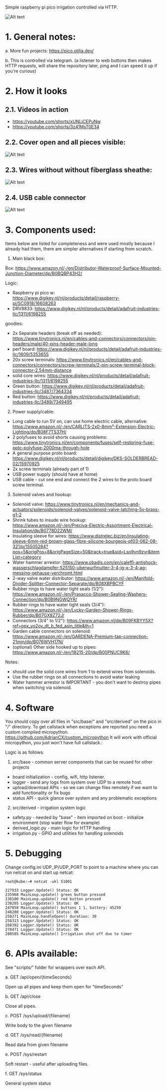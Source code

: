 Simple raspberry pi pico irrigation controlled via HTTP.

![Alt text](/images/0_main.jpg "")

# 1. General notes:

a. More fun projects: https://pico.otilia.dev/

b. This is controlled via telegram. (a listener to web buttons then makes HTTP requests, will share the repository later, ping and I can speed it up if you're curious)

# 2. How it looks

## 2.1. Videos in action

- https://youtube.com/shorts/xUNLjCEPuNw
- https://youtube.com/shorts/3z41MsT0E34

## 2.2. Cover open and all pieces visible:
![Alt text](/images/1_open.jpg "")

## 2.3. Wires without without fiberglass sheathe:
![Alt text](/images/2_before_sheathe.jpg "")

## 2.4. USB cable connector
![Alt text](/images/3_usb_connector.jpg "")

# 3. Components used:

Items below are listed for completeness and were used mostly because I already had them, there are simpler alternatives if starting from scratch.

1. Main black box:

Box: https://www.amazon.nl/-/en/Distributor-Waterproof-Surface-Mounted-Junction-Diameter/dp/B0BQBP43H2/

Logic:
- Raspberry pi pico w: https://www.digikey.nl/nl/products/detail/raspberry-pi/SC0918/16608263
- DRV8833: https://www.digikey.nl/nl/products/detail/adafruit-industries-llc/1311/6198255

goodies:
- 2x Separate headers (break off as needed): https://www.tinytronics.nl/en/cables-and-connectors/connectors/pin-headers/male/40-pins-header-male-long
- perf board: https://www.digikey.nl/nl/products/detail/adafruit-industries-llc/1609/5353655
- 20x screw terminals: https://www.tinytronics.nl/en/cables-and-connectors/connectors/screw-terminals/2-pin-screw-terminal-block-connector-2.54mm-distance
- solid core wires: https://www.digikey.nl/nl/products/detail/adafruit-industries-llc/1311/6198255
- Green button: https://www.digikey.nl/nl/products/detail/adafruit-industries-llc/3487/7364334
- Red button: https://www.digikey.nl/nl/products/detail/adafruit-industries-llc/3489/7349495


2. Power supply/cable:

- Long cable to run 5V on, can use home electric cable, alternative: https://www.amazon.nl/-/en/CARLITS-2x0-8mm²-Extension-Electric-Lighting/dp/B08F7TS37H/
- 2 polyfuses to avoid shorts causing problems: https://www.tinytronics.nl/en/components/fuses/self-restoring-fuse-pptc-polyfuse-2000ma-through-hole
- A general purpose proto board: https://www.digikey.nl/nl/products/detail/digikey/DKS-SOLDERBREAD-02/15970925
- 2x screw terminals (already part of 1)
- USB power supply (should have at home)
- USB cable - cut one end and connect the 2 wires to the proto board screw terminal.

3. Solenoid valves and hookup:

- Solenoid valve: https://www.tinytronics.nl/en/mechanics-and-actuators/solenoids/solenoid-valves/solenoid-valve-latching-5v-brass-g1-2
- Shrink tubes to insude wire hookup: https://www.amazon.nl/-/en/Preciva-Electric-Assortment-Electrical-Insulation/dp/B0778D22WM/
- Insulating sleeve for wires: https://www.distrelec.biz/en/insulating-sleeve-6mm-red-brown-glass-fibre-silicone-bourgeois-pf03-062-08-321/p/15505284?pos=5&origPos=8&origPageSize=50&track=true&sid=Lso9yn9zyr&itemList=category
- Water hammer arrestor: https://www.obadis.com/en/caleffi-antishock-wasserschlagdampfer-525150-uberwurfmutter-3-4-ig-x-3-4-ag-messing-gehause-verchromt.html
- 2-way valve water distributor: https://www.amazon.nl/-/en/Manifold-Divider-Splitter-Connector-Separate/dp/B08XBPBCYF
- Rubber rings to have water tight seals (1/2"): https://www.amazon.nl/-/en/Prasacco-Shower-Sealing-Washers-Connection/dp/B0B9NGWQYR/
- Rubber rings to have water tight seals (3/4"): https://www.amazon.nl/-/en/Lvcky-Garden-Shower-Rings-Rubber/dp/B07GX8Z72J/
- Connectors (3/4" to 1/2"): https://www.amazon.nl/dp/B09FKBYY5X?ref=ppx_yo2ov_dt_b_fed_asin_title&th=1
- Garden cable connectors on solenoid: https://www.amazon.nl/-/en/GARDENA-Premium-tap-connection-21mm/dp/B076WVH17N/
- (optional) Other side hooked up to pipes: https://www.amazon.nl/-/en/18215-20/dp/B00PNUC9K6/

Notes: 
- should use the solid core wires from 1 to extend wires from solenoids.
- Use the rubber rings on all connections to avoid water leaking
- Water hammer arrestor is IMPORTANT - you don't want to destroy pipes when switching via solenoid.


# 4. Software

You should copy over all files in "src/base/" and "src/derived" on the pico in "/" directory.
To get callstack when exceptions are reported you need a custom compiled micropython. https://github.com/AdrianCX/custom_micropython
It will work with official micropython, you just won't have full callstack.:

Logic is as follows:
1. src/base - common server components that can be reused for other projects
- board initialization - config, wifi, http listener.
- logger - send any logs from system over UDP to a remote host.
- upload/download APIs - so we can change files remotely if we want to add functionality or fix bugs
- status API - quick glance over system and any problematic exceptions

2. src/derived - irrigation system logic
- safety.py        - needed by "base" - item imported on boot - initialize environment (stop water flow for example)
- derived_logic.py - main logic for HTTP handling
- irrigation.py    - GPIO and utilities for handling solenoids

# 5. Debugging

Change config.ini UDP_IP/UDP_PORT to point to a machine where you can run netcat on and start up netcat:

```
root@kube:~# netcat -ukl 51001

227933 Logger.Update() Status: OK
235968 MainLoop.update() green button pressed
238100 MainLoop.update() red button pressed
238205 Logger.Update() Status: OK
247058 MainLoop.update() buttons 1 1, battery: 45259
248280 Logger.Update() Status: OK
250271 MainLoop.handleOpen() duration: 30
258313 Logger.Update() Status: OK
268392 Logger.Update() Status: OK
278471 Logger.Update() Status: OK
280505 MainLoop.update() Irrigation shut off due to timer
```

# 6. APIs available:

See "scripts/" folder for wrappers over each API.

a. GET /api/open/{timeSeconds}

Open up all pipes and keep them open for "timeSeconds"

b. GET /api/close

Close all pipes.

c. POST /sys/upload/{filename}

Write body to the given filename

d. GET /sys/read/{filename}

Read data from given filename

e. POST /sys/restart

Soft restart - useful after uploading files.

f. GET /sys/status

General system status


